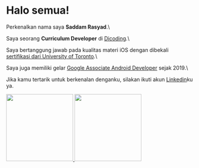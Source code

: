 # Halo semua! 

Perkenalkan nama saya **Saddam Rasyad**.\

Saya seorang **Curriculum Developer** di [Dicoding](https://www.dicoding.com/).\

Saya bertanggung jawab pada kualitas materi iOS dengan dibekali [sertifikasi dari University of Toronto](https://www.coursera.org/account/accomplishments/specialization/CLKJD8XBXJ3M).\

Saya juga memiliki gelar [Google Associate Android Developer](https://www.credential.net/h5deoi5h) sejak 2019.\

Jika kamu tertarik untuk berkenalan denganku, silakan ikuti akun [Linkedin](https://www.linkedin.com/in/saddam-rasyad/)ku ya.


<p align="left">
<a href="https://github.com/saddamrasyad">
  <img height="180em" src="https://github-readme-stats-eight-theta.vercel.app/api?username=saddamrasyad&show_icons=true&theme=algolia&include_all_commits=true&count_private=true"/>
  <img height="180em" src="https://github-readme-stats-eight-theta.vercel.app/api/top-langs/?username=saddamrasyad&layout=compact&langs_count=8&theme=algolia"/>
</a>
</p>
